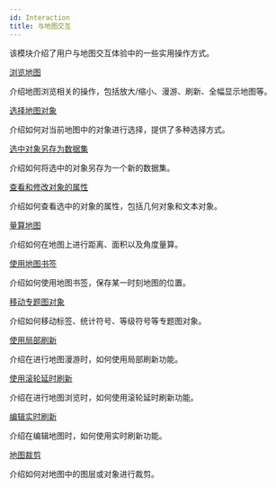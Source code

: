 ```yaml
---
id: Interaction
title: 与地图交互
---
```

该模块介绍了用户与地图交互体验中的一些实用操作方式。

[浏览地图](../BrowseMap/BrowseMap)

介绍地图浏览相关的操作，包括放大/缩小、漫游、刷新、全幅显示地图等。

[选择地图对象](../BrowseMap/Select)

介绍如何对当前地图中的对象进行选择，提供了多种选择方式。

[选中对象另存为数据集](ExportData)

介绍如何将选中的对象另存为一个新的数据集。

[查看和修改对象的属性](Property)

介绍如何查看选中的对象的属性，包括几何对象和文本对象。

[量算地图](Measuregroup)

介绍如何在地图上进行距离、面积以及角度量算。

[使用地图书签](Bookmarkgroup)

介绍如何使用地图书签，保存某一时刻地图的位置。

[移动专题图对象](movelable)

介绍如何移动标签、统计符号、等级符号等专题图对象。

[使用局部刷新](LocalRefresh)

介绍在进行地图漫游时，如何使用局部刷新功能。

[使用滚轮延时刷新](LocalRefresh)

介绍在进行地图浏览时，如何使用滚轮延时刷新功能。

[编辑实时刷新](EditRefresh)

介绍在编辑地图时，如何使用实时刷新功能。

[地图裁剪](../../DataProcessing/ClippingMap/MapClip_basic)

介绍如何对地图中的图层或对象进行裁剪。



